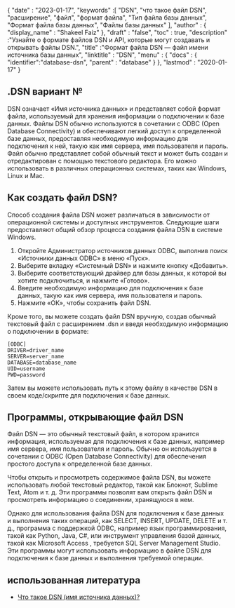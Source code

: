 {
  "date" : "2023-01-17",
  "keywords" :[ "DSN", "что такое файл DSN", "расширение", "файл", "формат файла", "Тип файла базы данных", "Формат файла базы данных", "Файлы базы данных" ],
  "author" : {
    "display_name" : "Shakeel Faiz"
},
  "draft" : "false",
  "toc" : true,
  "description" :"Узнайте о формате файлов DSN и API, которые могут создавать и открывать файлы DSN.",
  "title" :"Формат файла DSN — файл имени источника базы данных",
  "linktitle" : "DSN",
  "menu" : {
    "docs" : {
      "identifier":"database-dsn",
      "parent" : "database"
}
},
  "lastmod" : "2020-01-17"
}

## .DSN вариант №

DSN означает «Имя источника данных» и представляет собой формат файла, используемый для хранения информации о подключении к базе данных. Файлы DSN обычно используются в сочетании с ODBC (Open Database Connectivity) и обеспечивают легкий доступ к определенной базе данных, предоставляя необходимую информацию для подключения к ней, такую как имя сервера, имя пользователя и пароль. Файл обычно представляет собой обычный текст и может быть создан и отредактирован с помощью текстового редактора. Его можно использовать в различных операционных системах, таких как Windows, Linux и Mac.

## Как создать файл DSN?

Способ создания файла DSN может различаться в зависимости от операционной системы и доступных инструментов. Следующие шаги предоставляют общий обзор процесса создания файла DSN в системе Windows.

1. Откройте Администратор источников данных ODBC, выполнив поиск «Источники данных ODBC» в меню «Пуск».
2. Выберите вкладку «Системный DSN» и нажмите кнопку «Добавить».
3. Выберите соответствующий драйвер для базы данных, к которой вы хотите подключиться, и нажмите «Готово».
4. Введите необходимую информацию для подключения к базе данных, такую как имя сервера, имя пользователя и пароль.
5. Нажмите «ОК», чтобы сохранить файл DSN.

Кроме того, вы можете создать файл DSN вручную, создав обычный текстовый файл с расширением .dsn и введя необходимую информацию о подключении в формате:

```
[ODBC]
DRIVER=driver_name
SERVER=server_name
DATABASE=database_name
UID=username
PWD=password
```

Затем вы можете использовать путь к этому файлу в качестве DSN в своем коде/скрипте для подключения к базе данных.

## Программы, открывающие файл DSN

Файл DSN — это обычный текстовый файл, в котором хранится информация, используемая для подключения к базе данных, например имя сервера, имя пользователя и пароль. Обычно он используется в сочетании с ODBC (Open Database Connectivity) для обеспечения простого доступа к определенной базе данных.

Чтобы открыть и просмотреть содержимое файла DSN, вы можете использовать любой текстовый редактор, такой как Блокнот, Sublime Text, Atom и т. д. Эти программы позволят вам открыть файл DSN и просмотреть информацию о соединении, хранящуюся в нем.

Однако для использования файла DSN для подключения к базе данных и выполнения таких операций, как SELECT, INSERT, UPDATE, DELETE и т. д., программа с поддержкой ODBC, например язык программирования, такой как Python, Java, C#, или инструмент управления базой данных, такой как Microsoft Access , требуется SQL Server Management Studio. Эти программы могут использовать информацию в файле DSN для подключения к базе данных и выполнения требуемой операции.

## использованная литература

* [Что такое DSN (имя источника данных)?](https://support.microsoft.com/en-us/topic/what-is-a-dsn-data-source-name-ae9a0c76-22fc-8a30-606e-2436fe26e89f)


